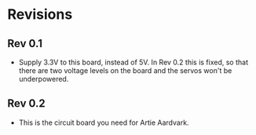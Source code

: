 # Revisions

## Rev 0.1

* Supply 3.3V to this board, instead of 5V. In Rev 0.2 this is fixed, so that there are two voltage
  levels on the board and the servos won't be underpowered.

## Rev 0.2

* This is the circuit board you need for Artie Aardvark.
